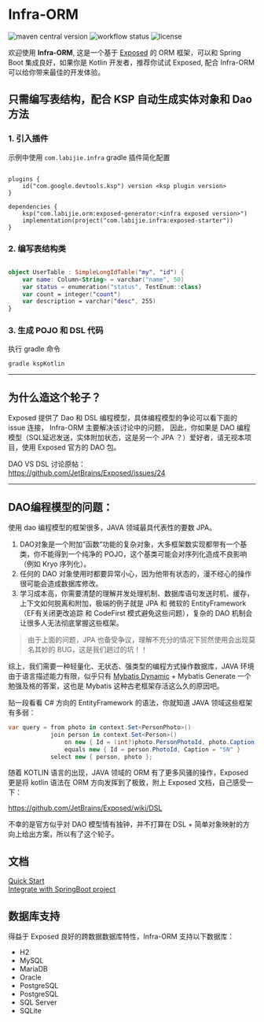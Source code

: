 # Infra-ORM

![maven central version](https://img.shields.io/maven-central/v/com.labijie.orm/exposed-core?logo=java)
![workflow status](https://img.shields.io/github/actions/workflow/status/hongque-pro/infra-orm/build.yml?branch=main)
![license](https://img.shields.io/github/license/hongque-pro/infra-orm?style=flat-square)

欢迎使用 **Infra-ORM**, 这是一个基于 [Exposed](https://github.com/JetBrains/Exposed)
的 ORM 框架，可以和 Spring Boot 集成良好，如果你是 Kotlin 开发者，推荐你试试 Exposed, 
配合 Infra-ORM 可以给你带来最佳的开发体验。

## 只需编写表结构，配合 KSP 自动生成实体对象和 Dao 方法

### 1. 引入插件
示例中使用 `com.labijie.infra` gradle 插件简化配置

```ktolin

plugins {
    id("com.google.devtools.ksp") version <ksp plugin version>
}

dependencies {
    ksp("com.labijie.orm:exposed-generator:<infra exposed version>")
    implementation(project("com.labijie.infra:exposed-starter"))
}

```

### 2. 编写表结构类

```kotlin

object UserTable : SimpleLongIdTable("my", "id") {
    var name: Column<String> = varchar("name", 50)
    var status = enumeration("status", TestEnum::class)
    var count = integer("count")
    var description = varchar("desc", 255)
}

```

### 3. 生成 POJO 和 DSL 代码
执行 gradle 命令
```shell
gradle kspKotlin
```

---

## 为什么造这个轮子？

Exposed 提供了 Dao 和 DSL 编程模型，具体编程模型的争论可以看下面的 issue 连接， Infra-ORM 主要解决该讨论中的问题，
因此，你如果是 DAO 编程模型（SQL延迟发送，实体附加状态，这是另一个 JPA ？）爱好者，请无视本项目，使用 Exposed 官方的 DAO 包。    

DAO VS DSL 讨论原帖：   
https://github.com/JetBrains/Exposed/issues/24

---

## DAO编程模型的问题：   

使用 dao 编程模型的框架很多，JAVA 领域最具代表性的要数 JPA。

1. DAO对象是一个附加”函数“功能的复杂对象，大多框架数实现都带有一个基类，你不能得到一个纯净的 POJO，这个基类可能会对序列化造成不良影响（例如 Kryo 序列化）。
2. 任何的 DAO 对象使用时都要异常小心，因为他带有状态的，漫不经心的操作很可能会造成数据库修改。
3. 学习成本高，你需要清楚的理解并发处理机制、数据库语句发送时机、缓存，上下文如何脱离和附加，极端的例子就是 JPA 和 微软的 EntityFramework（EF有关闭更改追踪
和 CodeFirst 模式避免这些问题），复杂的 DAO 机制会让很多人无法彻底掌握这些框架。

> 由于上面的问题，JPA 也备受争议，理解不充分的情况下贸然使用会出现莫名其妙的 BUG，这是我们趟过的坑！！

综上，我们需要一种轻量化、无状态、强类型的编程方式操作数据库，JAVA 环境由于语言描述能力有限，似乎只有
[Mybatis Dynamic](https://github.com/mybatis/mybatis-dynamic-sql) + Mybatis Generate 一个勉强及格的答案，这也是 Mybatis 这种古老框架存活这么久的原因吧。

贴一段看看 C# 方向的 EntityFramework 的语法，你就知道 JAVA 领域这些框架有多弱：

```csharp
var query = from photo in context.Set<PersonPhoto>()
            join person in context.Set<Person>()
                on new { Id = (int?)photo.PersonPhotoId, photo.Caption }
                equals new { Id = person.PhotoId, Caption = "SN" }
            select new { person, photo };
```


随着 KOTLIN 语言的出现，JAVA 领域的 ORM 有了更多风骚的操作，Exposed 更是将 kotlin 语法在 ORM 方向发挥到了极致，附上 Exposed 文档，自己感受一下：

https://github.com/JetBrains/Exposed/wiki/DSL

不幸的是官方似乎对 DAO 模型情有独钟，并不打算在 DSL + 简单对象映射的方向上给出方案，所以有了这个轮子。

## 文档

[Quick Start](docs/quick_start.md)   
[Integrate with SpringBoot project](docs/use_spring.md)


## 数据库支持

得益于 Exposed 良好的跨数据数据库特性，Infra-ORM 支持以下数据库：

* H2
* MySQL
* MariaDB
* Oracle
* PostgreSQL
* PostgreSQL
* SQL Server
* SQLite

